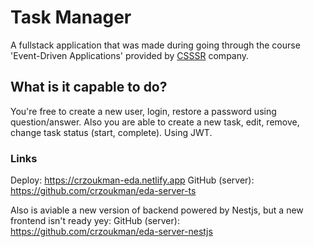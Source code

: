 # Task Manager

A fullstack application that was made during going through the course 'Event-Driven Applications' provided by [CSSSR](https://csssr.com/ru) company.

## What is it capable to do?

You're free to create a new user, login, restore a password using question/answer. Also you are able to create a new task, edit, remove, change task status (start, complete). Using JWT.

### Links

Deploy: https://crzoukman-eda.netlify.app
GitHub (server): https://github.com/crzoukman/eda-server-ts

Also is aviable a new version of backend powered by Nestjs, but a new frontend isn't ready yey:
GitHub (server): https://github.com/crzoukman/eda-server-nestjs 

